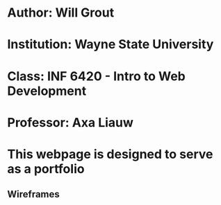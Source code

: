 # Author: Will Grout
# Institution: Wayne State University
# Class: INF 6420 - Intro to Web Development
# Professor: Axa Liauw
# This webpage is designed to serve as a portfolio 

## Wireframes